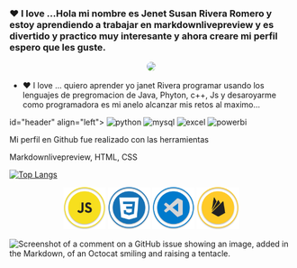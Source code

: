 ### ❤️ I love ...Hola mi nombre es Jenet Susan Rivera Romero y estoy aprendiendo a trabajar  en markdownlivepreview y es divertido y practico muy interesante y  ahora creare mi perfil espero que les guste. 

<p align="center">
<img src="https://avatars.githubusercontent.com/u/132324047?v=4" style="width:250px; border-radius:50%">
</p>

* ❤️ I love ... quiero aprender  yo janet Rivera  programar usando los lenguajes de pregromacion de Java, Phyton, c++, Js y desaroyarme como  programadora es mi  anelo alcanzar  mis retos  al maximo...




 <div
 
 id="header" align="left">
    <img decoding="async" src="https://img.shields.io/badge/Python-3776AB?style=for-the-badge&logo=python&logoColor=white" alt="python"/>
  </a>
    <img decoding="async" src="https://img.shields.io/badge/MySQL-6DB33F?style=for-the-badge&logo=mysql&logoColor=white" alt="mysql"/>
  </a>
 <img decoding="async" src="https://img.shields.io/badge/Microsoft_Excel-217346?style=for-the-badge&logo=microsoft-excel&logoColor=white" alt="excel"/>
  </a>
 <img decoding="async" src="https://img.shields.io/badge/Power_BI-FFBE00?style=for-the-badge&logo=Power-BI&logoColor=white" alt="powerbi"/>
  </a>

</div>

</p>


Mi perfil en Github fue realizado  con las herramientas 

Markdownlivepreview, 
HTML, 
CSS  

<p style="text-align:center">

[![Top Langs](https://github-readme-stats.vercel.app/api/top-langs/?username=noelianav91&layout=compact&theme=vision-friendly-dark)](https://github.com/anuraghazra/github-readme-stats)

</p>


<p style="text-align:center">

<img width="75px" src="https://raw.githubusercontent.com/Pedro-Murilo/icons-for-readme/5bbe933ecb81a1650e0041ec6e47ebde0dd4ffb1/.github/js-icon.svg" alt="Javascript Icon"/>



<img width="75px" src=https://raw.githubusercontent.com/Pedro-Murilo/icons-for-readme/5bbe933ecb81a1650e0041ec6e47ebde0dd4ffb1/.github/css-icon.svg alt="Typescript Icon" /> 



<img width="75px" src=https://raw.githubusercontent.com/Pedro-Murilo/icons-for-readme/5bbe933ecb81a1650e0041ec6e47ebde0dd4ffb1/.github/vscode-icon.svg alt="CSS Icon" />



<img width="75px" src=https://raw.githubusercontent.com/Pedro-Murilo/icons-for-readme/5bbe933ecb81a1650e0041ec6e47ebde0dd4ffb1/.github/firebase-icon.svg alt="Firebase Icon" />

</p>

<p style="text-align:center">

![Screenshot of a comment on a GitHub issue showing an image, added in the Markdown, of an Octocat smiling and raising a tentacle.](https://myoctocat.com/assets/images/base-octocat.svg)

</p>


 
